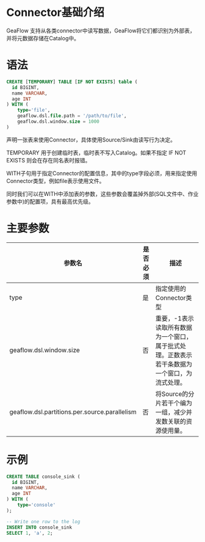 # Connector基础介绍
GeaFlow 支持从各类connector中读写数据，GeaFlow将它们都识别为外部表，并将元数据存储在Catalog中。

# 语法

```sql
CREATE [TEMPORARY] TABLE [IF NOT EXISTS] table (
  id BIGINT,
  name VARCHAR,
  age INT
) WITH (
	type='file',
    geaflow.dsl.file.path = '/path/to/file',
    geaflow.dsl.window.size = 1000
)
```

声明一张表来使用Connector，具体使用Source/Sink由读写行为决定。

TEMPORARY 用于创建临时表，临时表不写入Catalog。如果不指定 IF NOT EXISTS 则会在存在同名表时报错。

WITH子句用于指定Connector的配置信息，其中的type字段必须，用来指定使用Connector类型，例如file表示使用文件。

同时我们可以在WITH中添加表的参数，这些参数会覆盖掉外部(SQL文件中、作业参数中)的配置项，具有最高优先级。

# 主要参数

| 参数名                          | 是否必须 | 描述                                                                                                            |
|------------------------------| -------- |---------------------------------------------------------------------------------------------------------------|
| type                         | 是     | 指定使用的Connector类型                                                                                              |
| geaflow.dsl.window.size | 否     | 重要，-1表示读取所有数据为一个窗口，属于批式处理。正数表示若干条数据为一个窗口，为流式处理。                                                               |
| geaflow.dsl.partitions.per.source.parallelism | 否     | 将Source的分片若干个编为一组，减少并发数关联的资源使用量。      |


# 示例

```sql
CREATE TABLE console_sink (
  id BIGINT,
  name VARCHAR,
  age INT
) WITH (
	type='console'
);

-- Write one row to the log
INSERT INTO console_sink
SELECT 1, 'a', 2;
```